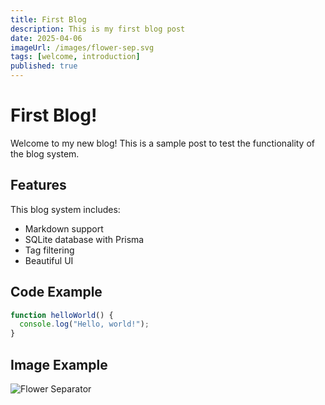 ```yaml
---
title: First Blog
description: This is my first blog post
date: 2025-04-06
imageUrl: /images/flower-sep.svg
tags: [welcome, introduction]
published: true
---
```


# First Blog!

Welcome to my new blog! This is a sample post to test the functionality of the blog system.

## Features

This blog system includes:

- Markdown support
- SQLite database with Prisma
- Tag filtering
- Beautiful UI

## Code Example

```typescript
function helloWorld() {
  console.log("Hello, world!");
}
```

## Image Example

![Flower Separator](/images/flower-sep.svg)
